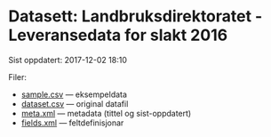 # Datasett: Landbruksdirektoratet - Leveransedata for slakt 2016
 Sist oppdatert: 2017-12-02 18:10

 Filer:
 - [sample.csv](sample.csv) — eksempeldata
 - [dataset.csv](dataset.csv) — original datafil
 - [meta.xml](meta.xml) — metadata (tittel og sist-oppdatert)
 - [fields.xml](fields.xml) — feltdefinisjonar

